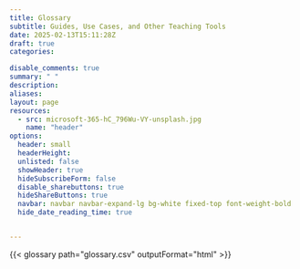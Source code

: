 ```yaml
---
title: Glossary
subtitle: Guides, Use Cases, and Other Teaching Tools
date: 2025-02-13T15:11:28Z 
draft: true
categories: 

disable_comments: true
summary: " "
description:
aliases:
layout: page
resources:
  - src: microsoft-365-hC_796Wu-VY-unsplash.jpg
    name: "header"
options:
  header: small
  headerHeight:
  unlisted: false
  showHeader: true
  hideSubscribeForm: false
  disable_sharebuttons: true
  hideShareButtons: true
  navbar: navbar navbar-expand-lg bg-white fixed-top font-weight-bold
  hide_date_reading_time: true


---
```


<div class="row">
<div class="col-6 offset-3">
{{< glossary path="glossary.csv" outputFormat="html" >}}
</div>
</div>